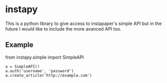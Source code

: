 instapy
=============

This is a python library to give access to instapaper's simple API but in the future I would like to include the more avanced API too.

Example
-------

from instapy.simple import SimpleAPI

    a = SimpleAPI() 
    a.auth('username', 'password')
    a.create_article('http://example.com')
